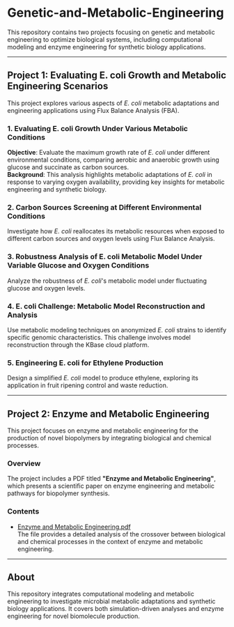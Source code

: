 # Genetic-and-Metabolic-Engineering

This repository contains two projects focusing on genetic and metabolic engineering to optimize biological systems, including computational modeling and enzyme engineering for synthetic biology applications.

---

## Project 1: Evaluating E. coli Growth and Metabolic Engineering Scenarios

This project explores various aspects of *E. coli* metabolic adaptations and engineering applications using Flux Balance Analysis (FBA).

### 1. Evaluating E. coli Growth Under Various Metabolic Conditions  
**Objective**: Evaluate the maximum growth rate of *E. coli* under different environmental conditions, comparing aerobic and anaerobic growth using glucose and succinate as carbon sources.  
**Background**: This analysis highlights metabolic adaptations of *E. coli* in response to varying oxygen availability, providing key insights for metabolic engineering and synthetic biology.

### 2. Carbon Sources Screening at Different Environmental Conditions  
Investigate how *E. coli* reallocates its metabolic resources when exposed to different carbon sources and oxygen levels using Flux Balance Analysis.

### 3. Robustness Analysis of E. coli Metabolic Model Under Variable Glucose and Oxygen Conditions  
Analyze the robustness of *E. coli*'s metabolic model under fluctuating glucose and oxygen levels.

### 4. E. coli Challenge: Metabolic Model Reconstruction and Analysis  
Use metabolic modeling techniques on anonymized *E. coli* strains to identify specific genomic characteristics. This challenge involves model reconstruction through the KBase cloud platform.

### 5. Engineering E. coli for Ethylene Production  
Design a simplified *E. coli* model to produce ethylene, exploring its application in fruit ripening control and waste reduction.

---

## Project 2: Enzyme and Metabolic Engineering

This project focuses on enzyme and metabolic engineering for the production of novel biopolymers by integrating biological and chemical processes.

### Overview  
The project includes a PDF titled **"Enzyme and Metabolic Engineering"**, which presents a scientific paper on enzyme engineering and metabolic pathways for biopolymer synthesis.

### Contents  
- [Enzyme and Metabolic Engineering.pdf](Enzyme%20and%20metabolic%20engineering.pdf)  
  The file provides a detailed analysis of the crossover between biological and chemical processes in the context of enzyme and metabolic engineering.

---

## About  

This repository integrates computational modeling and metabolic engineering to investigate microbial metabolic adaptations and synthetic biology applications. It covers both simulation-driven analyses and enzyme engineering for novel biomolecule production.
